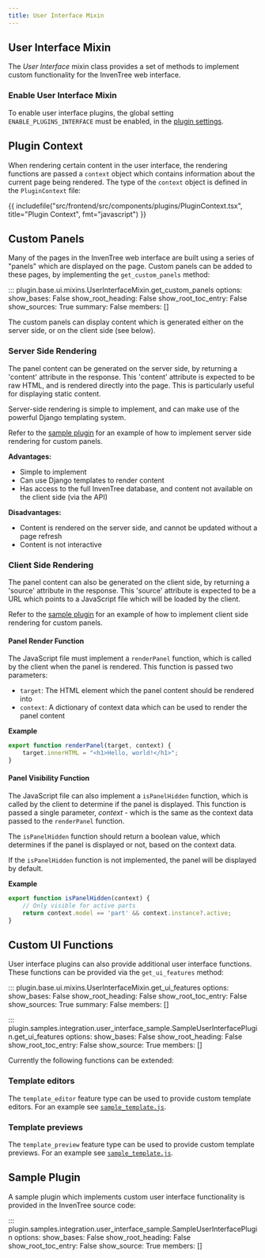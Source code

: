 ```yaml
---
title: User Interface Mixin
---
```


## User Interface Mixin

The *User Interface* mixin class provides a set of methods to implement custom functionality for the InvenTree web interface.

### Enable User Interface Mixin

To enable user interface plugins, the global setting `ENABLE_PLUGINS_INTERFACE` must be enabled, in the [plugin settings](../../settings/global.md#plugin-settings).

## Plugin Context

When rendering certain content in the user interface, the rendering functions are passed a `context` object which contains information about the current page being rendered. The type of the `context` object is defined in the `PluginContext` file:

{{ includefile("src/frontend/src/components/plugins/PluginContext.tsx", title="Plugin Context", fmt="javascript") }}

## Custom Panels

Many of the pages in the InvenTree web interface are built using a series of "panels" which are displayed on the page. Custom panels can be added to these pages, by implementing the `get_custom_panels` method:

::: plugin.base.ui.mixins.UserInterfaceMixin.get_custom_panels
    options:
      show_bases: False
      show_root_heading: False
      show_root_toc_entry: False
      show_sources: True
      summary: False
      members: []

The custom panels can display content which is generated either on the server side, or on the client side (see below).

### Server Side Rendering

The panel content can be generated on the server side, by returning a 'content' attribute in the response. This 'content' attribute is expected to be raw HTML, and is rendered directly into the page. This is particularly useful for displaying static content.

Server-side rendering is simple to implement, and can make use of the powerful Django templating system.

Refer to the [sample plugin](#sample-plugin) for an example of how to implement server side rendering for custom panels.

**Advantages:**

- Simple to implement
- Can use Django templates to render content
- Has access to the full InvenTree database, and content not available on the client side (via the API)

**Disadvantages:**

- Content is rendered on the server side, and cannot be updated without a page refresh
- Content is not interactive

### Client Side Rendering

The panel content can also be generated on the client side, by returning a 'source' attribute in the response. This 'source' attribute is expected to be a URL which points to a JavaScript file which will be loaded by the client.

Refer to the [sample plugin](#sample-plugin) for an example of how to implement client side rendering for custom panels.

#### Panel Render Function

The JavaScript file must implement a `renderPanel` function, which is called by the client when the panel is rendered. This function is passed two parameters:

- `target`: The HTML element which the panel content should be rendered into
- `context`: A dictionary of context data which can be used to render the panel content


**Example**

```javascript
export function renderPanel(target, context) {
    target.innerHTML = "<h1>Hello, world!</h1>";
}
```

#### Panel Visibility Function

The JavaScript file can also implement a `isPanelHidden` function, which is called by the client to determine if the panel is displayed. This function is passed a single parameter, *context* - which is the same as the context data passed to the `renderPanel` function.

The `isPanelHidden` function should return a boolean value, which determines if the panel is displayed or not, based on the context data.

If the `isPanelHidden` function is not implemented, the panel will be displayed by default.

**Example**

```javascript
export function isPanelHidden(context) {
    // Only visible for active parts
    return context.model == 'part' && context.instance?.active;
}
```

## Custom UI Functions

User interface plugins can also provide additional user interface functions. These functions can be provided via the `get_ui_features` method:

::: plugin.base.ui.mixins.UserInterfaceMixin.get_ui_features
    options:
      show_bases: False
      show_root_heading: False
      show_root_toc_entry: False
      show_sources: True
      summary: False
      members: []

::: plugin.samples.integration.user_interface_sample.SampleUserInterfacePlugin.get_ui_features
    options:
        show_bases: False
        show_root_heading: False
        show_root_toc_entry: False
        show_source: True
        members: []


Currently the following functions can be extended:

### Template editors

The `template_editor` feature type can be used to provide custom template editors. For an example see [`sample_template.js`](https://github.com/inventree/InvenTree/blob/master/src/backend/InvenTree/plugin/samples/static/plugin/sample_template.js).

### Template previews

The `template_preview` feature type can be used to provide custom template previews. For an example see [`sample_template.js`](https://github.com/inventree/InvenTree/blob/master/src/backend/InvenTree/plugin/samples/static/plugin/sample_template.js).

## Sample Plugin

A sample plugin which implements custom user interface functionality is provided in the InvenTree source code:

::: plugin.samples.integration.user_interface_sample.SampleUserInterfacePlugin
    options:
        show_bases: False
        show_root_heading: False
        show_root_toc_entry: False
        show_source: True
        members: []
